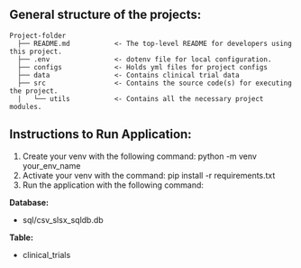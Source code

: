 ## General structure of the projects:

```
Project-folder
  ├── README.md           <- The top-level README for developers using this project.
  ├── .env                <- dotenv file for local configuration.
  ├── configs             <- Holds yml files for project configs
  ├── data                <- Contains clinical trial data
  ├── src                 <- Contains the source code(s) for executing the project.
  |   └── utils           <- Contains all the necessary project modules.
```

## Instructions to Run Application:

1. Create your venv with the following command: python -m venv your_env_name
2. Activate your venv with the command: pip install -r requirements.txt
3. Run the application with the following command:

**Database:**

- sql/csv_slsx_sqldb.db

**Table:**

- clinical_trials
